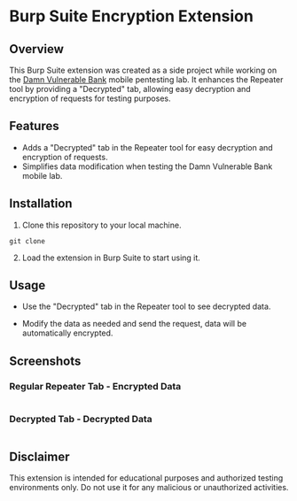 # Burp Suite Encryption Extension

## Overview

This Burp Suite extension was created as a side project while working on the [Damn Vulnerable Bank](https://github.com/rewanthtammana/Damn-Vulnerable-Bank) mobile pentesting lab. It enhances the Repeater tool by providing a "Decrypted" tab, allowing easy decryption and encryption of requests for testing purposes.

## Features

- Adds a "Decrypted" tab in the Repeater tool for easy decryption and encryption of requests.
- Simplifies data modification when testing the Damn Vulnerable Bank mobile lab.

## Installation

1. Clone this repository to your local machine.

```
git clone 
```

2. Load the extension in Burp Suite to start using it.

## Usage

- Use the "Decrypted" tab in the Repeater tool to see decrypted data.

- Modify the data as needed and send the request, data will be automatically encrypted.

## Screenshots

### Regular Repeater Tab - Encrypted Data

![]()

### Decrypted Tab - Decrypted Data

![]()

## Disclaimer

This extension is intended for educational purposes and authorized testing environments only. Do not use it for any malicious or unauthorized activities.